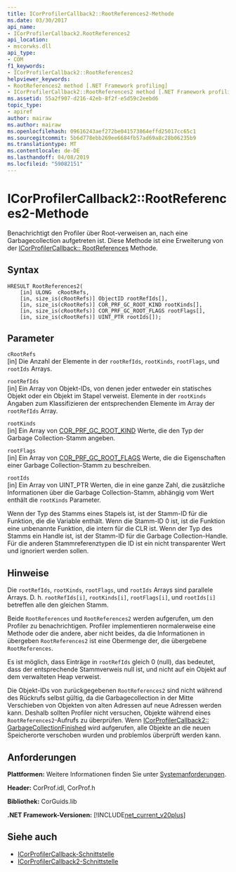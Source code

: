 ```yaml
---
title: ICorProfilerCallback2::RootReferences2-Methode
ms.date: 03/30/2017
api_name:
- ICorProfilerCallback2.RootReferences2
api_location:
- mscorwks.dll
api_type:
- COM
f1_keywords:
- ICorProfilerCallback2::RootReferences2
helpviewer_keywords:
- RootReferences2 method [.NET Framework profiling]
- ICorProfilerCallback2::RootReferences2 method [.NET Framework profiling]
ms.assetid: 55a2f907-d216-42eb-8f2f-e5d59c2eebd6
topic_type:
- apiref
author: mairaw
ms.author: mairaw
ms.openlocfilehash: 09616243aef272be041573864effd25017cc65c1
ms.sourcegitcommit: 5b6d778ebb269ee6684fb57ad69a8c28b06235b9
ms.translationtype: MT
ms.contentlocale: de-DE
ms.lasthandoff: 04/08/2019
ms.locfileid: "59082151"
---
```

# <a name="icorprofilercallback2rootreferences2-method"></a>ICorProfilerCallback2::RootReferences2-Methode
Benachrichtigt den Profiler über Root-verweisen an, nach eine Garbagecollection aufgetreten ist. Diese Methode ist eine Erweiterung von der [ICorProfilerCallback:: RootReferences](../../../../docs/framework/unmanaged-api/profiling/icorprofilercallback-rootreferences-method.md) Methode.  
  
## <a name="syntax"></a>Syntax  
  
```  
HRESULT RootReferences2(  
    [in] ULONG  cRootRefs,  
    [in, size_is(cRootRefs)] ObjectID rootRefIds[],  
    [in, size_is(cRootRefs)] COR_PRF_GC_ROOT_KIND rootKinds[],  
    [in, size_is(cRootRefs)] COR_PRF_GC_ROOT_FLAGS rootFlags[],  
    [in, size_is(cRootRefs)] UINT_PTR rootIds[]);  
```  
  
## <a name="parameters"></a>Parameter  
 `cRootRefs`  
 [in] Die Anzahl der Elemente in der `rootRefIds`, `rootKinds`, `rootFlags`, und `rootIds` Arrays.  
  
 `rootRefIds`  
 [in] Ein Array von Objekt-IDs, von denen jeder entweder ein statisches Objekt oder ein Objekt im Stapel verweist. Elemente in der `rootKinds` Angaben zum Klassifizieren der entsprechenden Elemente im Array der `rootRefIds` Array.  
  
 `rootKinds`  
 [in] Ein Array von [COR_PRF_GC_ROOT_KIND](../../../../docs/framework/unmanaged-api/profiling/cor-prf-gc-root-kind-enumeration.md) Werte, die den Typ der Garbage Collection-Stamm angeben.  
  
 `rootFlags`  
 [in] Ein Array von [COR_PRF_GC_ROOT_FLAGS](../../../../docs/framework/unmanaged-api/profiling/cor-prf-gc-root-flags-enumeration.md) Werte, die die Eigenschaften einer Garbage Collection-Stamm zu beschreiben.  
  
 `rootIds`  
 [in] Ein Array von UINT_PTR Werten, die in eine ganze Zahl, die zusätzliche Informationen über die Garbage Collection-Stamm, abhängig vom Wert enthält die `rootKinds` Parameter.  
  
 Wenn der Typ des Stamms eines Stapels ist, ist der Stamm-ID für die Funktion, die die Variable enthält. Wenn die Stamm-ID 0 ist, ist die Funktion eine unbenannte Funktion, die intern für die CLR ist. Wenn der Typ des Stamms ein Handle ist, ist der Stamm-ID für die Garbage Collection-Handle. Für die anderen Stammreferenztypen die ID ist ein nicht transparenter Wert und ignoriert werden sollen.  
  
## <a name="remarks"></a>Hinweise  
 Die `rootRefIds`, `rootKinds`, `rootFlags`, und `rootIds` Arrays sind parallele Arrays. D. h. `rootRefIds[i]`, `rootKinds[i]`, `rootFlags[i]`, und `rootIds[i]` betreffen alle den gleichen Stamm.  
  
 Beide `RootReferences` und `RootReferences2` werden aufgerufen, um den Profiler zu benachrichtigen. Profiler implementieren normalerweise eine Methode oder die andere, aber nicht beides, da die Informationen in übergeben `RootReferences2` ist eine Obermenge der, die übergebene `RootReferences`.  
  
 Es ist möglich, dass Einträge in `rootRefIds` gleich 0 (null), das bedeutet, dass der entsprechende Stammverweis null ist, und nicht auf ein Objekt auf dem verwalteten Heap verweist.  
  
 Die Objekt-IDs von zurückgegebenen `RootReferences2` sind nicht während des Rückrufs selbst gültig, da die Garbagecollection in der Mitte Verschieben von Objekten von alten Adressen auf neue Adressen werden kann. Deshalb sollten Profiler nicht versuchen, Objekte während eines `RootReferences2`-Aufrufs zu überprüfen. Wenn [ICorProfilerCallback2:: GarbageCollectionFinished](../../../../docs/framework/unmanaged-api/profiling/icorprofilercallback2-garbagecollectionfinished-method.md) wird aufgerufen, alle Objekte an die neuen Speicherorte verschoben wurden und problemlos überprüft werden kann.  
  
## <a name="requirements"></a>Anforderungen  
 **Plattformen:** Weitere Informationen finden Sie unter [Systemanforderungen](../../../../docs/framework/get-started/system-requirements.md).  
  
 **Header:** CorProf.idl, CorProf.h  
  
 **Bibliothek:** CorGuids.lib  
  
 **.NET Framework-Versionen:** [!INCLUDE[net_current_v20plus](../../../../includes/net-current-v20plus-md.md)]  
  
## <a name="see-also"></a>Siehe auch

- [ICorProfilerCallback-Schnittstelle](../../../../docs/framework/unmanaged-api/profiling/icorprofilercallback-interface.md)
- [ICorProfilerCallback2-Schnittstelle](../../../../docs/framework/unmanaged-api/profiling/icorprofilercallback2-interface.md)
